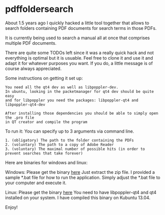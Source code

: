 pdffoldersearch
===============

About 1.5 years ago I quickly hacked a little tool together that allows to search 
folders containing PDF documents for search terms in those PDFs.

It is currently being used to search a manual all at once that comprises multiple PDF documents.

There are quite some TODOs left since it was a really quick hack and not everything is optimal but it is usuable.
Feel free to clone it and use it and adapt it for whatever purposes you want. 
If you do, a little message is of course always appreciated.


Some instructions on getting it set up:
    
    You need all the qt4 dev as well as libpoppler-dev.
    In ubuntu, looking in the packetmanager for qt4 dev should be quite easy 
    and for libpoppler you need the packages: libpoppler-qt4 and libpoppler-qt4-dev
    
    After installing those dependencies you should be able to simply open the .pro file
    in QT creator and compile the program
    
    
To run it:
    You can specify up to 3 arguments via command line.
    
    1. (obligatory) The path to the folder containing the PDFs
    2. (voluntary) The path to a copy of Adobe Reader
    3. (voluntary) The maximal number of possible hits (in order to prevent searches that take forever)
    
Here are binaries for windows and linux:

Windows:
    Please get the binary [here][1]
Just extract the zip file. I provided a sample *.bat file for how to run the application.
Simply adjust the *.bat file to your computer and execute it.
    
Linux:
    Please get the binary [here][2]
You need to have libpoppler-qt4 and qt4 installed on your system. I have compiled this
binary on Kubuntu 13.04.
    
[1]: http://anonoia.org/owncloud/public.php?service=files&t=0855a37fa0abd076a5e910e444fc46f4
[2]: http://anonoia.org/owncloud/public.php?service=files&t=bc91ab1211fb122fe4c6cc7771e14bd3
    
Enjoy!
